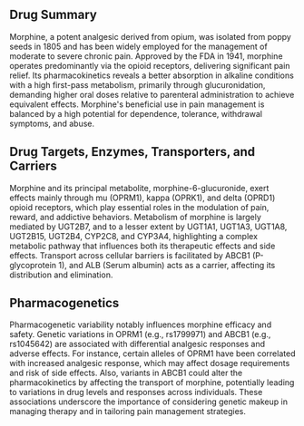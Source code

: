 ## Drug Summary
Morphine, a potent analgesic derived from opium, was isolated from poppy seeds in 1805 and has been widely employed for the management of moderate to severe chronic pain. Approved by the FDA in 1941, morphine operates predominantly via the opioid receptors, delivering significant pain relief. Its pharmacokinetics reveals a better absorption in alkaline conditions with a high first-pass metabolism, primarily through glucuronidation, demanding higher oral doses relative to parenteral administration to achieve equivalent effects. Morphine's beneficial use in pain management is balanced by a high potential for dependence, tolerance, withdrawal symptoms, and abuse.

## Drug Targets, Enzymes, Transporters, and Carriers
Morphine and its principal metabolite, morphine-6-glucuronide, exert effects mainly through mu (OPRM1), kappa (OPRK1), and delta (OPRD1) opioid receptors, which play essential roles in the modulation of pain, reward, and addictive behaviors. Metabolism of morphine is largely mediated by UGT2B7, and to a lesser extent by UGT1A1, UGT1A3, UGT1A8, UGT2B15, UGT2B4, CYP2C8, and CYP3A4, highlighting a complex metabolic pathway that influences both its therapeutic effects and side effects. Transport across cellular barriers is facilitated by ABCB1 (P-glycoprotein 1), and ALB (Serum albumin) acts as a carrier, affecting its distribution and elimination.

## Pharmacogenetics
Pharmacogenetic variability notably influences morphine efficacy and safety. Genetic variations in OPRM1 (e.g., rs1799971) and ABCB1 (e.g., rs1045642) are associated with differential analgesic responses and adverse effects. For instance, certain alleles of OPRM1 have been correlated with increased analgesic response, which may affect dosage requirements and risk of side effects. Also, variants in ABCB1 could alter the pharmacokinetics by affecting the transport of morphine, potentially leading to variations in drug levels and responses across individuals. These associations underscore the importance of considering genetic makeup in managing therapy and in tailoring pain management strategies.